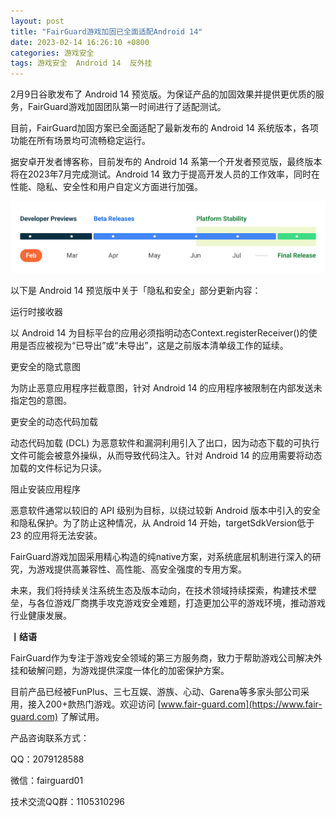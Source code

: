 ```yaml
---
layout: post
title: "FairGuard游戏加固已全面适配Android 14"
date: 2023-02-14 16:26:10 +0800
categories: 游戏安全
tags: 游戏安全  Android 14  反外挂
---
```


2月9日谷歌发布了 Android 14 预览版。为保证产品的加固效果并提供更优质的服务，FairGuard游戏加固团队第一时间进行了适配测试。<!-- more -->  

目前，FairGuard加固方案已全面适配了最新发布的 Android 14 系统版本，各项功能在所有场景均可流畅稳定运行。  

据安卓开发者博客称，目前发布的 Android 14 系第一个开发者预览版，最终版本将在2023年7月完成测试。Android 14 致力于提高开发人员的工作效率，同时在性能、隐私、安全性和用户自定义方面进行加强。  

![315_21](/assets/res/202103/安卓14开发时间线.png)  

以下是 Android 14 预览版中关于「隐私和安全」部分更新内容：  

运行时接收器  

以 Android 14 为目标平台的应用必须指明动态Context.registerReceiver()的使用是否应被视为“已导出”或“未导出”，这是之前版本清单级工作的延续。  

更安全的隐式意图  

为防止恶意应用程序拦截意图，针对 Android 14 的应用程序被限制在内部发送未指定包的意图。  

更安全的动态代码加载  

动态代码加载 (DCL) 为恶意软件和漏洞利用引入了出口，因为动态下载的可执行文件可能会被意外操纵，从而导致代码注入。针对 Android 14 的应用需要将动态加载的文件标记为只读。  

阻止安装应用程序  

恶意软件通常以较旧的 API 级别为目标，以绕过较新 Android 版本中引入的安全和隐私保护。为了防止这种情况，从 Android 14 开始，targetSdkVersion低于 23 的应用将无法安装。  

FairGuard游戏加固采用精心构造的纯native方案，对系统底层机制进行深入的研究，为游戏提供高兼容性、高性能、高安全强度的专用方案。  

未来，我们将持续关注系统生态及版本动向，在技术领域持续探索，构建技术壁垒，与各位游戏厂商携手攻克游戏安全难题，打造更加公平的游戏环境，推动游戏行业健康发展。  

**丨结语**  

FairGuard作为专注于游戏安全领域的第三方服务商，致力于帮助游戏公司解决外挂和破解问题，为游戏提供深度一体化的加密保护方案。  

目前产品已经被FunPlus、三七互娱、游族、心动、Garena等多家头部公司采用，接入200+款热门游戏。欢迎访问 [www.fair-guard.com](https://www.fair-guard.com) 了解试用。    

产品咨询联系方式：  

QQ：2079128588  

微信：fairguard01  

技术交流QQ群：1105310296  